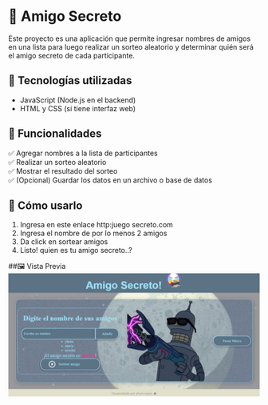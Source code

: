 # 🎁 Amigo Secreto

Este proyecto es una aplicación que permite ingresar nombres de amigos en una lista para luego realizar un sorteo aleatorio y determinar quién será el amigo secreto de cada participante.

## 🚀 Tecnologías utilizadas
- JavaScript (Node.js en el backend)
- HTML y CSS (si tiene interfaz web)

## 📌 Funcionalidades
✅ Agregar nombres a la lista de participantes  
✅ Realizar un sorteo aleatorio  
✅ Mostrar el resultado del sorteo  
✅ (Opcional) Guardar los datos en un archivo o base de datos  

## 🎲 Cómo usarlo
1. Ingresa en este enlace
http:juego secreto.com
2. Ingresa el nombre de por lo menos 2 amigos
3. Da click en sortear amigos
4. Listo! quien es tu amigo secreto..?

##🖼️ Vista Previa
![Captura de pantalla](assets/captura-de-pantalla.jpeg)
 
